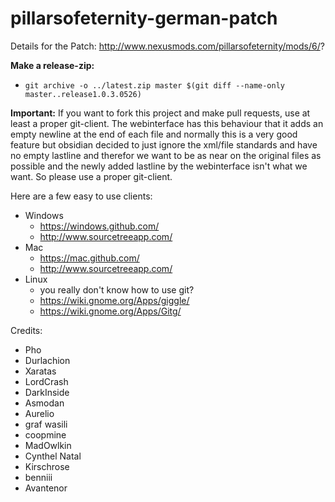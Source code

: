 # pillarsofeternity-german-patch

Details for the Patch:
http://www.nexusmods.com/pillarsofeternity/mods/6/?

**Make a release-zip:**
* `git archive -o ../latest.zip master $(git diff --name-only master..release1.0.3.0526)`

**Important:**
If you want to fork this project and make pull requests, use at least a proper git-client.
The webinterface has this behaviour that it adds an empty newline at the end of each file and normally this is a very good feature but obsidian decided to just ignore the xml/file standards and have no empty lastline and therefor we want to be as near on the original files as possible and the newly added lastline by the webinterface isn't what we want. So please use a proper git-client.

Here are a few easy to use clients:
* Windows
	* https://windows.github.com/
	* http://www.sourcetreeapp.com/
* Mac
	* https://mac.github.com/
	* http://www.sourcetreeapp.com/
* Linux
	* you really don't know how to use git?
	* https://wiki.gnome.org/Apps/giggle/
	* https://wiki.gnome.org/Apps/Gitg/

Credits:
- Pho
- Durlachion
- Xaratas
- LordCrash
- DarkInside
- Asmodan
- Aurelio
- graf wasili
- coopmine
- MadOwlkin
- Cynthel Natal
- Kirschrose
- benniii
- Avantenor